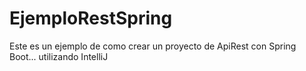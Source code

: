 ﻿# EjemploRestSpring
Este es un ejemplo de como crear un proyecto de ApiRest con Spring Boot... utilizando IntelliJ 
